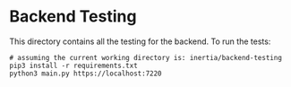 # Backend Testing

This directory contains all the testing for the backend. To run the tests:

```shell
# assuming the current working directory is: inertia/backend-testing
pip3 install -r requirements.txt
python3 main.py https://localhost:7220
```
